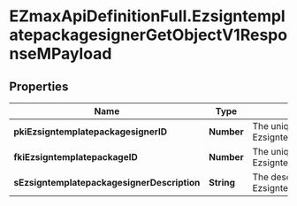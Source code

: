 # EZmaxApiDefinitionFull.EzsigntemplatepackagesignerGetObjectV1ResponseMPayload

## Properties

Name | Type | Description | Notes
------------ | ------------- | ------------- | -------------
**pkiEzsigntemplatepackagesignerID** | **Number** | The unique ID of the Ezsigntemplatepackagesigner | 
**fkiEzsigntemplatepackageID** | **Number** | The unique ID of the Ezsigntemplatepackage | 
**sEzsigntemplatepackagesignerDescription** | **String** | The description of the Ezsigntemplatepackagesigner | 


